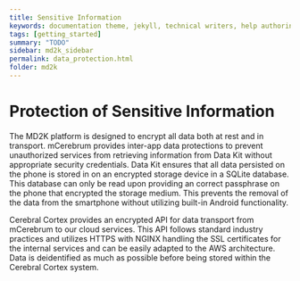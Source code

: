 ```yaml
---
title: Sensitive Information
keywords: documentation theme, jekyll, technical writers, help authoring tools, hat replacements
tags: [getting_started]
summary: "TODO"
sidebar: md2k_sidebar
permalink: data_protection.html
folder: md2k
---
```


# Protection of Sensitive Information
The MD2K platform is designed to encrypt all data both at rest and in transport.  mCerebrum provides inter-app data protections to prevent unauthorized services from retrieving information from Data Kit without appropriate security credentials.  Data Kit ensures that all data persisted on the phone is stored in on an encrypted storage device in a  SQLite database.  This database can only be read upon providing an correct passphrase on the phone that encrypted the storage medium.  This prevents the removal of the data from the smartphone without utilizing built-in Android functionality.

Cerebral Cortex provides an encrypted API for data transport from mCerebrum to our cloud services.  This API follows standard industry practices and utilizes HTTPS with NGINX handling the SSL certificates for the internal services and can be easily adapted to the AWS architecture. Data is deidentified as much as possible before being stored within the Cerebral Cortex system.
